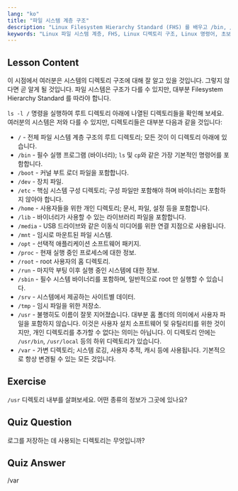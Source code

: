 ```yaml
---
lang: "ko"
title: "파일 시스템 계층 구조"
description: "Linux Filesystem Hierarchy Standard (FHS) 를 배우고 /bin, /etc, /var 와 같은 주요 디렉토리를 이해합니다. Linux 디렉토리 구조를 탐색합니다."
keywords: "Linux 파일 시스템 계층, FHS, Linux 디렉토리 구조, Linux 명령어, 초보자 Linux, Linux 튜토리얼, Linux 가이드"
---
```


## Lesson Content

이 시점에서 여러분은 시스템의 디렉토리 구조에 대해 잘 알고 있을 것입니다. 그렇지 않다면 곧 알게 될 것입니다. 파일 시스템은 구조가 다를 수 있지만, 대부분 Filesystem Hierarchy Standard 를 따라야 합니다.

`ls -l /` 명령을 실행하여 루트 디렉토리 아래에 나열된 디렉토리들을 확인해 보세요. 여러분의 시스템은 저와 다를 수 있지만, 디렉토리들은 대부분 다음과 같을 것입니다:

- `/` - 전체 파일 시스템 계층 구조의 루트 디렉토리; 모든 것이 이 디렉토리 아래에 있습니다.
- `/bin` - 필수 실행 프로그램 (바이너리); `ls` 및 `cp`와 같은 가장 기본적인 명령어를 포함합니다.
- `/boot` - 커널 부트 로더 파일을 포함합니다.
- `/dev` - 장치 파일.
- `/etc` - 핵심 시스템 구성 디렉토리; 구성 파일만 포함해야 하며 바이너리는 포함하지 않아야 합니다.
- `/home` - 사용자들을 위한 개인 디렉토리; 문서, 파일, 설정 등을 포함합니다.
- `/lib` - 바이너리가 사용할 수 있는 라이브러리 파일을 포함합니다.
- `/media` - USB 드라이브와 같은 이동식 미디어를 위한 연결 지점으로 사용됩니다.
- `/mnt` - 임시로 마운트된 파일 시스템.
- `/opt` - 선택적 애플리케이션 소프트웨어 패키지.
- `/proc` - 현재 실행 중인 프로세스에 대한 정보.
- `/root` - root 사용자의 홈 디렉토리.
- `/run` - 마지막 부팅 이후 실행 중인 시스템에 대한 정보.
- `/sbin` - 필수 시스템 바이너리를 포함하며, 일반적으로 root 만 실행할 수 있습니다.
- `/srv` - 시스템에서 제공하는 사이트별 데이터.
- `/tmp` - 임시 파일을 위한 저장소.
- `/usr` - 불행히도 이름이 잘못 지어졌습니다. 대부분 홈 폴더의 의미에서 사용자 파일을 포함하지 않습니다. 이것은 사용자 설치 소프트웨어 및 유틸리티를 위한 것이지만, 개인 디렉토리를 추가할 수 없다는 의미는 아닙니다. 이 디렉토리 안에는 `/usr/bin`, `/usr/local` 등의 하위 디렉토리가 있습니다.
- `/var` - 가변 디렉토리; 시스템 로깅, 사용자 추적, 캐시 등에 사용됩니다. 기본적으로 항상 변경될 수 있는 모든 것입니다.

## Exercise

`/usr` 디렉토리 내부를 살펴보세요. 어떤 종류의 정보가 그곳에 있나요?

## Quiz Question

로그를 저장하는 데 사용되는 디렉토리는 무엇입니까?

## Quiz Answer

/var
